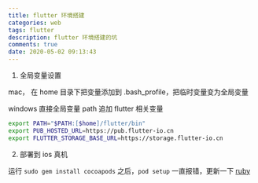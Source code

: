 ```yaml
---
title: flutter 环境搭建
categories: web
tags: flutter
description: flutter 环境搭建的坑
comments: true
date: 2020-05-02 09:13:43
---
```

1. 全局变量设置

mac， 在 home 目录下把变量添加到 .bash_profile，把临时变量变为全局变量

windows 直接全局变量 path 追加 flutter 相关变量

```bash
export PATH="$PATH:[$home]/flutter/bin"
export PUB_HOSTED_URL=https://pub.flutter-io.cn
export FLUTTER_STORAGE_BASE_URL=https://storage.flutter-io.cn
```

2. 部署到 ios 真机

运行 `sudo gem install cocoapods` 之后，`pod setup` 一直报错，更新一下 [ruby](https://medium.com/@IanRahman/how-to-upgrade-ruby-on-a-mac-a592c6085c63)
